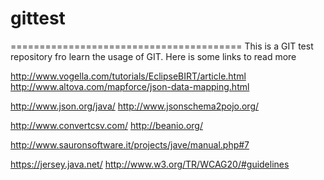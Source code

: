 # gittest
========================================
This is a GIT test repository fro learn the usage  of GIT.
Here is some links to read more 

http://www.vogella.com/tutorials/EclipseBIRT/article.html
http://www.altova.com/mapforce/json-data-mapping.html

http://www.json.org/java/
http://www.jsonschema2pojo.org/

http://www.convertcsv.com/
http://beanio.org/

http://www.sauronsoftware.it/projects/jave/manual.php#7


https://jersey.java.net/
http://www.w3.org/TR/WCAG20/#guidelines


